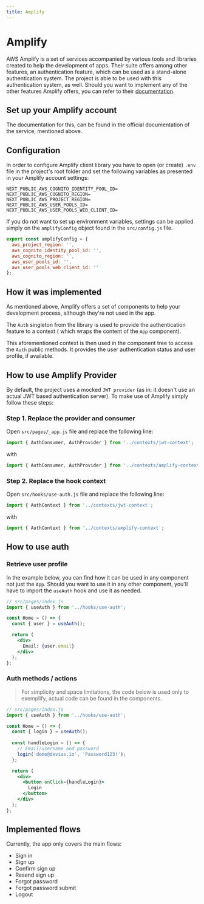 ```yaml
---
title: Amplify
---
```


# Amplify

AWS Amplify is a set of services accompanied by various tools and libraries created to help the
development of apps. Their suite offers among other features, an authentication feature, which can
be used as a stand-alone authentication system. The project is able to be used with this
authentication system, as well. Should you want to implement any of the other features Amplify
offers, you can refer to their [documentation](https://docs.amplify.aws/).

## Set up your Amplify account

The documentation for this, can be found in the official documentation of the service, mentioned
above.

## Configuration

In order to configure Amplify client library you have to open (or create) `.env` file in the
project's root folder and set the following variables as presented in your Amplify account settings:

```shell
NEXT_PUBLIC_AWS_COGNITO_IDENTITY_POOL_ID=
NEXT_PUBLIC_AWS_COGNITO_REGION=
NEXT_PUBLIC_AWS_PROJECT_REGION=
NEXT_PUBLIC_AWS_USER_POOLS_ID=
NEXT_PUBLIC_AWS_USER_POOLS_WEB_CLIENT_ID=
```

If you do not want to set up environment variables, settings can be applied simply on
the `amplifyConfig` object found in the `src/config.js` file.

```js
export const amplifyConfig = {
  aws_project_region: '',
  aws_cognito_identity_pool_id: '',
  aws_cognito_region: '',
  aws_user_pools_id: '',
  aws_user_pools_web_client_id: ''
};
```

## How it was implemented

As mentioned above, Amplify offers a set of components to help your development process, although
they're not used in the app.

The `Auth` singleton from the library is used to provide the authentication feature to a context (
which wraps the content of the `App` component).

This aforementioned context is then used in the component tree to access the `Auth` public methods.
It provides the user authentication status and user profile, if available.

## How to use Amplify Provider

By default, the project uses a mocked `JWT provider` (as in: it doesn't use an actual JWT based
authentication server). To make use of Amplify simply follow these steps:

### Step 1. Replace the provider and consumer

Open `src/pages/_app.js` file and replace the following line:

```js
import { AuthConsumer, AuthProvider } from '../contexts/jwt-context';
```

with

```js
import { AuthConsumer, AuthProvider } from '../contexts/amplify-context';
```

### Step 2. Replace the hook context

Open `src/hooks/use-auth.js` file and replace the following line:

```js
import { AuthContext } from '../contexts/jwt-context';
```

with

```js
import { AuthContext } from '../contexts/amplify-context';
```

## How to use auth

### Retrieve user profile

In the example below, you can find how it can be used in any component not just the `App`. Should
you want to use it in any other component, you'll have to import the `useAuth` hook and use it as
needed.

```jsx
// src/pages/index.js
import { useAuth } from '../hooks/use-auth';

const Home = () => {
  const { user } = useAuth();

  return (
    <div>
      Email: {user.email}
    </div>
  );
};
```

### Auth methods / actions

> For simplicity and space limitations, the code below is used only to exemplify, actual code can be found in the components.

```jsx
// src/pages/index.js
import { useAuth } from '../hooks/use-auth';

const Home = () => {
  const { login } = useAuth();
  
  const handleLogin = () => {
    // Email/username and password
    login('demo@devias.io', 'Password123!');
  };

  return (
    <div>
      <button onClick={handleLogin}>
        Login
      </button>
    </div>
  );
};
```

## Implemented flows

Currently, the app only covers the main flows:

- Sign in
- Sign up
- Confirm sign up
- Resend sign up
- Forgot password
- Forgot password submit
- Logout
